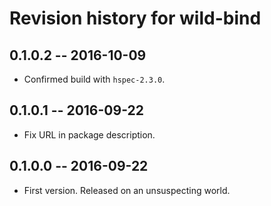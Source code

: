 # Revision history for wild-bind

## 0.1.0.2  -- 2016-10-09

* Confirmed build with `hspec-2.3.0`.


## 0.1.0.1  -- 2016-09-22

* Fix URL in package description.


## 0.1.0.0  -- 2016-09-22

* First version. Released on an unsuspecting world.
